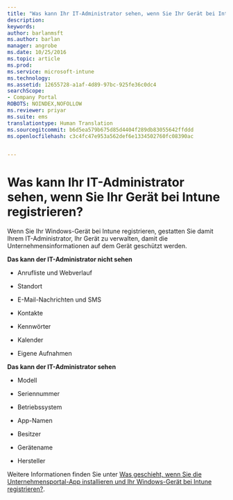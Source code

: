 ```yaml
---
title: "Was kann Ihr IT-Administrator sehen, wenn Sie Ihr Gerät bei Intune registrieren? | Microsoft Docs"
description: 
keywords: 
author: barlanmsft
ms.author: barlan
manager: angrobe
ms.date: 10/25/2016
ms.topic: article
ms.prod: 
ms.service: microsoft-intune
ms.technology: 
ms.assetid: 12655728-a1af-4d89-97bc-925fe36c0dc4
searchScope:
- Company Portal
ROBOTS: NOINDEX,NOFOLLOW
ms.reviewer: priyar
ms.suite: ems
translationtype: Human Translation
ms.sourcegitcommit: b6d5ea579b675d85d4404f289db83055642ffddd
ms.openlocfilehash: c3c4fc47e953a562def6e1334502760fc08390ac


---
```



# <a name="what-can-your-it-administrator-see-when-you-enroll-your-device-in-intune"></a>Was kann Ihr IT-Administrator sehen, wenn Sie Ihr Gerät bei Intune registrieren?

Wenn Sie Ihr Windows-Gerät bei Intune registrieren, gestatten Sie damit Ihrem IT-Administrator, Ihr Gerät zu verwalten, damit die Unternehmensinformationen auf dem Gerät geschützt werden.

**Das kann der IT-Administrator nicht sehen**

-   Anrufliste und Webverlauf

-   Standort

-   E-Mail-Nachrichten und SMS

-   Kontakte

-   Kennwörter

-   Kalender

-   Eigene Aufnahmen

**Das kann der IT-Administrator sehen**

-   Modell

-   Seriennummer

-   Betriebssystem

-   App-Namen

-   Besitzer

-   Gerätename

-   Hersteller

Weitere Informationen finden Sie unter [Was geschieht, wenn Sie die Unternehmensportal-App installieren und Ihr Windows-Gerät bei Intune registrieren?](what-happens-if-you-install-the-company-portal-app-and-enroll-your-device-in-intune-windows.md).



<!--HONumber=Dec16_HO2-->


